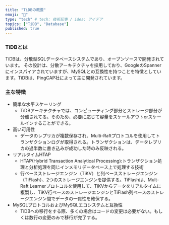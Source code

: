 ```yaml
---
title: "TiDBの概要"
emoji: "👻"
type: "tech" # tech: 技術記事 / idea: アイデア
topics: ["TiDB", "Database"]
published: true
---
```


### TiDBとは

TiDBは、分散型SQLデータベースシステムであり、オープンソースで開発されています。
その設計は、分散アーキテクチャを採用しており、GoogleのSpannerにインスパイアされていますが、MySQLとの互換性を持つことを特徴としています。TiDBは、PingCAP社によって主に開発されています。

### 主な特徴

- 簡単な水平スケーリング
  - TiDBアーキテクチャでは、コンピューティング部分とストレージ部分が分離されてる。そのため、必要に応じて容量をスケールアウトorスケールインすることができる。
- 高い可用性
  - データのレプリカが複数保存され、Multi-Raftプロトコルを使用してトランザクションログが取得される。トランザクションは、データレプリカの過半数に書き込みが成功した時のみ反映される。
- リアルタイムHTAP
  - HTAP(Hybrid Transaction Analytical Processing):トランザクション処理と分析処理を同じインメモリデータベース上で処理する技術
  - 行ベースストレージエンジン（TiKV）と列ベースストレージエンジン（TiFlash）、2つのストレージエンジンを提供する。TiFlashは、Mult-Raft Learnerプロトコルを使用して、TiKVからデータをリアルタイムに複製し、TiKV行ベースのストレージエンジンとTiFlash列ベースのストレージエンジン間でデータの一貫性を確保する。
- MySQLプロトコルおよびMySQLエコシステムと互換性
  - TiDBへの移行をする際、多くの場合はコードの変更は必要がない。もしくは数行の変更のみで移行が完了する。



